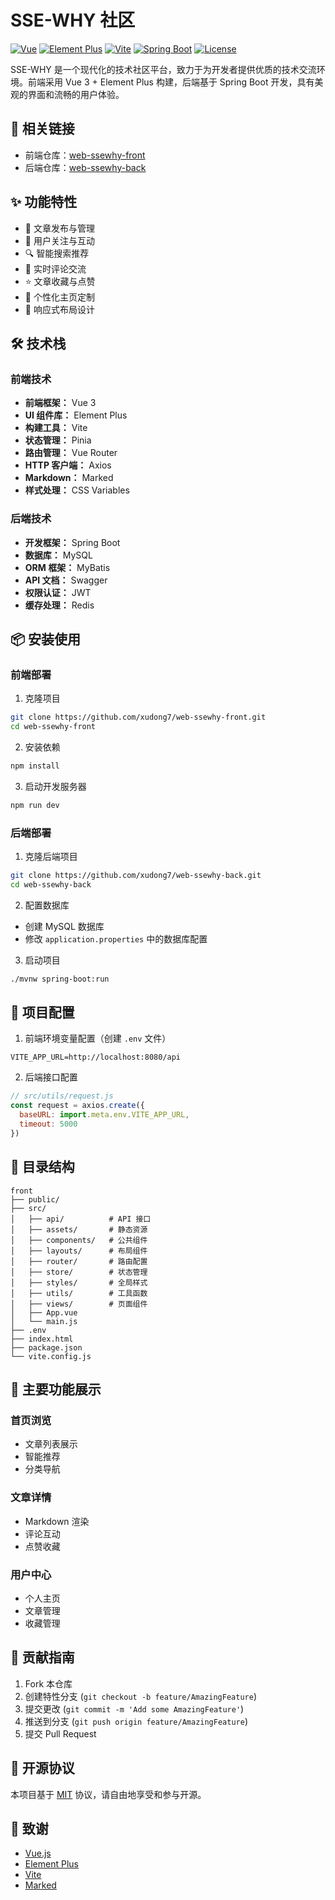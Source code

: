 # SSE-WHY 社区

[![Vue](https://img.shields.io/badge/Vue.js-3.x-4FC08D?style=flat-square&logo=vue.js)](https://vuejs.org/)
[![Element Plus](https://img.shields.io/badge/Element%20Plus-2.x-409EFF?style=flat-square&logo=element)](https://element-plus.org/)
[![Vite](https://img.shields.io/badge/Vite-4.x-646CFF?style=flat-square&logo=vite)](https://vitejs.dev/)
[![Spring Boot](https://img.shields.io/badge/Spring%20Boot-2.x-6DB33F?style=flat-square&logo=spring-boot)](https://spring.io/projects/spring-boot)
[![License](https://img.shields.io/badge/License-MIT-yellow.svg)](LICENSE)

SSE-WHY 是一个现代化的技术社区平台，致力于为开发者提供优质的技术交流环境。前端采用 Vue 3 + Element Plus 构建，后端基于 Spring Boot 开发，具有美观的界面和流畅的用户体验。

## 🔗 相关链接

- 前端仓库：[web-ssewhy-front](https://github.com/xudong7/web-ssewhy-front)
- 后端仓库：[web-ssewhy-back](https://github.com/xudong7/web-ssewhy-back)

## ✨ 功能特性

- 📝 文章发布与管理
- 👥 用户关注与互动
- 🔍 智能搜索推荐
- 💬 实时评论交流
- ⭐ 文章收藏与点赞
- 🎨 个性化主页定制
- 📱 响应式布局设计

## 🛠️ 技术栈

### 前端技术
- **前端框架：** Vue 3
- **UI 组件库：** Element Plus
- **构建工具：** Vite
- **状态管理：** Pinia
- **路由管理：** Vue Router
- **HTTP 客户端：** Axios
- **Markdown：** Marked
- **样式处理：** CSS Variables

### 后端技术
- **开发框架：** Spring Boot
- **数据库：** MySQL
- **ORM 框架：** MyBatis
- **API 文档：** Swagger
- **权限认证：** JWT
- **缓存处理：** Redis

## 📦 安装使用

### 前端部署
1. 克隆项目
```bash
git clone https://github.com/xudong7/web-ssewhy-front.git
cd web-ssewhy-front
```

2. 安装依赖
```bash
npm install
```

3. 启动开发服务器
```bash
npm run dev
```

### 后端部署
1. 克隆后端项目
```bash
git clone https://github.com/xudong7/web-ssewhy-back.git
cd web-ssewhy-back
```

2. 配置数据库
- 创建 MySQL 数据库
- 修改 `application.properties` 中的数据库配置

3. 启动项目
```bash
./mvnw spring-boot:run
```

## 🔧 项目配置

1. 前端环境变量配置（创建 `.env` 文件）
```env
VITE_APP_URL=http://localhost:8080/api
```

2. 后端接口配置
```javascript
// src/utils/request.js
const request = axios.create({
  baseURL: import.meta.env.VITE_APP_URL,
  timeout: 5000
})
```

## 📂 目录结构

```
front
├── public/
├── src/
│   ├── api/          # API 接口
│   ├── assets/       # 静态资源
│   ├── components/   # 公共组件
│   ├── layouts/      # 布局组件
│   ├── router/       # 路由配置
│   ├── store/        # 状态管理
│   ├── styles/       # 全局样式
│   ├── utils/        # 工具函数
│   ├── views/        # 页面组件
│   ├── App.vue
│   └── main.js
├── .env
├── index.html
├── package.json
└── vite.config.js
```

## 🌟 主要功能展示

### 首页浏览
- 文章列表展示
- 智能推荐
- 分类导航

### 文章详情
- Markdown 渲染
- 评论互动
- 点赞收藏

### 用户中心
- 个人主页
- 文章管理
- 收藏管理

## 🤝 贡献指南

1. Fork 本仓库
2. 创建特性分支 (`git checkout -b feature/AmazingFeature`)
3. 提交更改 (`git commit -m 'Add some AmazingFeature'`)
4. 推送到分支 (`git push origin feature/AmazingFeature`)
5. 提交 Pull Request

## 📄 开源协议

本项目基于 [MIT](LICENSE) 协议，请自由地享受和参与开源。

## 🙏 致谢

- [Vue.js](https://vuejs.org/)
- [Element Plus](https://element-plus.org/)
- [Vite](https://vitejs.dev/)
- [Marked](https://marked.js.org/)
